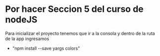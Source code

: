 # Por hacer Seccion 5 del curso de nodeJS

Para inicializar el proyecto tenemos que ir a la consola y dentro de la ruta de la app ingresamos
- "npm install --save yargs colors"